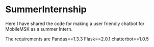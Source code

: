 
# SummerInternship

Here I have shared the code for making a user friendly chatbot for MobileMSK as a summer Intern.

The requirements are 
Pandas==1.3.3
Flask==2.0.1
chatterbot==1.0.5
